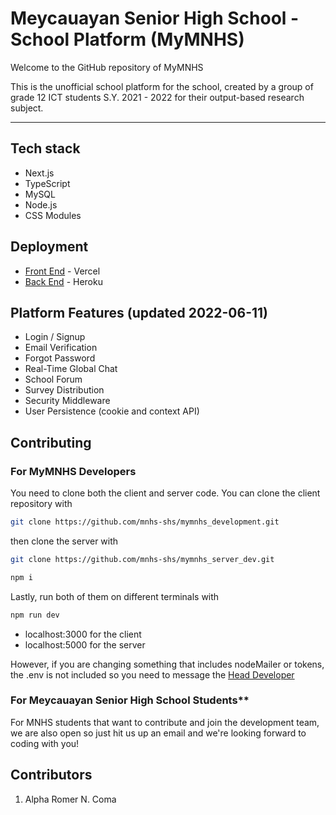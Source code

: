 # Meycauayan Senior High School - School Platform (MyMNHS)

Welcome to the GitHub repository of MyMNHS

This is the unofficial school platform for the school, created by a group of grade 12 ICT students S.Y. 2021 - 2022 for their output-based research subject.

---

## Tech stack

- Next.js
- TypeScript
- MySQL
- Node.js
- CSS Modules

## Deployment

- [Front End](https://mymnhs.vercel.app) - Vercel
- [Back End](https://mymnhs.herokuapp.com) - Heroku

## Platform Features (updated 2022-06-11)

- Login / Signup
- Email Verification
- Forgot Password
- Real-Time Global Chat
- School Forum
- Survey Distribution
- Security Middleware
- User Persistence (cookie and context API)

## Contributing

### For MyMNHS Developers

You need to clone both the client and server code.
You can clone the client repository with

```bash
git clone https://github.com/mnhs-shs/mymnhs_development.git
```

then clone the server with

```bash
git clone https://github.com/mnhs-shs/mymnhs_server_dev.git
```

```bash
npm i
```

Lastly, run both of them on different terminals with

```bash
npm run dev
```

- localhost:3000 for the client
- localhost:5000 for the server

However, if you are changing something that includes nodeMailer or tokens, the .env is not included so you need to message the [Head Developer](https://www.facebook.com/seno69000/)

### For Meycauayan Senior High School Students**

For MNHS students that want to contribute and
join the development team, we are also open so
just hit us up an email and we're looking forward to coding with you!

## Contributors

1. Alpha Romer N. Coma
